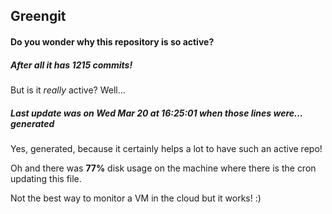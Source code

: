 ## Greengit

#### Do you wonder why this repository is so active?

##### After all it has 1215 commits!

But is it *really* active? Well...

##### Last update was on Wed Mar 20 at 16:25:01 when those lines were... generated

Yes, generated, because it certainly helps a lot to have such an active repo!

Oh and there was **77%** disk usage on the machine
where there is the cron updating this file.

Not the best way to monitor a VM in the cloud but it works! :)
